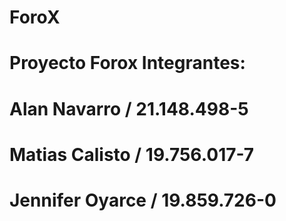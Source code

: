 # ForoX
# Proyecto Forox Integrantes: 
# Alan Navarro / 21.148.498-5
# Matias Calisto / 19.756.017-7 
# Jennifer Oyarce / 19.859.726-0 
